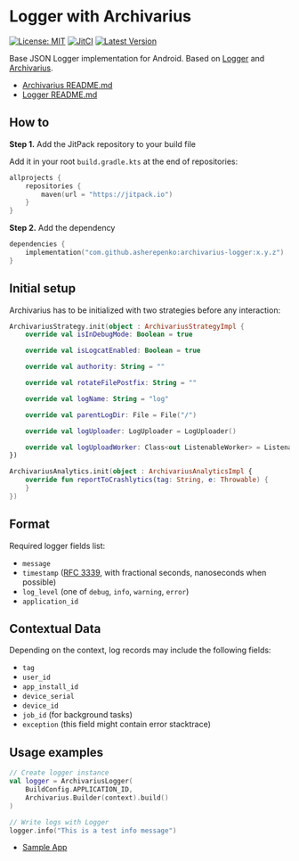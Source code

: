 # Logger with Archivarius

[![License: MIT](https://img.shields.io/badge/License-MIT-blue.svg)](https://opensource.org/licenses/MIT)
[![JitCI](https://jitci.com/gh/asherepenko/archivarius-logger/svg)](https://jitci.com/gh/asherepenko/archivarius-logger)
[![Latest Version](https://jitpack.io/v/asherepenko/archivarius-logger.svg)](https://jitpack.io/#asherepenko/archivarius-logger) 

Base JSON Logger implementation for Android. Based on [Logger](https://github.com/asherepenko/android-logger) and [Archivarius](https://github.com/asherepenko/android-archivarius).

- [Archivarius README.md](https://github.com/asherepenko/android-archivarius/blob/master/README.md)
- [Logger README.md](https://github.com/asherepenko/android-logger/blob/master/README.md)

## How to

**Step 1.** Add the JitPack repository to your build file

Add it in your root `build.gradle.kts` at the end of repositories:

```kotlin
allprojects {
    repositories {
        maven(url = "https://jitpack.io")
    }
}
```

**Step 2.** Add the dependency

```kotlin
dependencies {
    implementation("com.github.asherepenko:archivarius-logger:x.y.z")
}
```

## Initial setup

Archivarius has to be initialized with two strategies before any interaction:

```kotlin
ArchivariusStrategy.init(object : ArchivariusStrategyImpl {
    override val isInDebugMode: Boolean = true

    override val isLogcatEnabled: Boolean = true

    override val authority: String = ""

    override val rotateFilePostfix: String = ""

    override val logName: String = "log"

    override val parentLogDir: File = File("/")

    override val logUploader: LogUploader = LogUploader()

    override val logUploadWorker: Class<out ListenableWorker> = ListenableWorker::class.java
})

ArchivariusAnalytics.init(object : ArchivariusAnalyticsImpl {
    override fun reportToCrashlytics(tag: String, e: Throwable) {
    }
})
```

## Format

Required logger fields list:
- `message`
- `timestamp` ([RFC 3339](https://tools.ietf.org/html/rfc3339), with fractional seconds, nanoseconds when possible)
- `log_level` (one of `debug`, `info`, `warning`, `error`)
- `application_id`

## Contextual Data

Depending on the context, log records may include the following fields:
- `tag`
- `user_id`
- `app_install_id`
- `device_serial`
- `device_id`
- `job_id` (for background tasks)
- `exception` (this field might contain error stacktrace)

## Usage examples

```kotlin
// Create logger instance
val logger = ArchivariusLogger(
    BuildConfig.APPLICATION_ID,
    Archivarius.Builder(context).build()
)

// Write logs with Logger
logger.info("This is a test info message")
```

- [Sample App](https://github.com/asherepenko/s3-json-logger)
